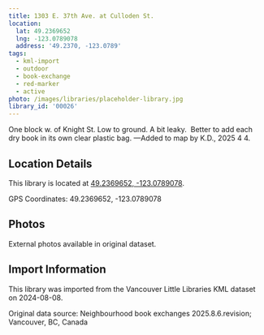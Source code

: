 ```yaml
---
title: 1303 E. 37th Ave. at Culloden St.
location:
  lat: 49.2369652
  lng: -123.0789078
  address: '49.2370, -123.0789'
tags:
  - kml-import
  - outdoor
  - book-exchange
  - red-marker
  - active
photo: /images/libraries/placeholder-library.jpg
library_id: '00026'
---
```

One block w. of Knight St.
Low to ground.
A bit leaky.  Better to add each dry book in its own clear plastic bag.
—Added to map by K.D., 2025 4 4.

## Location Details

This library is located at [49.2369652, -123.0789078](https://www.google.com/maps?q=49.2369652,-123.0789078).

GPS Coordinates: 49.2369652, -123.0789078

## Photos

External photos available in original dataset.

## Import Information

This library was imported from the Vancouver Little Libraries KML dataset on 2024-08-08.

Original data source: Neighbourhood book exchanges 2025.8.6.revision; Vancouver, BC, Canada
